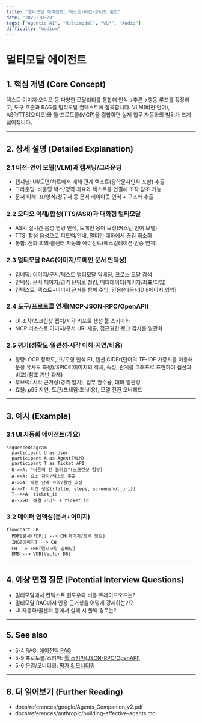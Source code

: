 ```yaml
---
title: "멀티모달 에이전트: 텍스트·비전·오디오 통합"
date: "2025-10-29"
tags: ["Agentic AI", "Multimodal", "VLM", "Audio"]
difficulty: "medium"
---
```


# 멀티모달 에이전트

## 1. 핵심 개념 (Core Concept)

텍스트·이미지·오디오 등 다양한 모달리티를 통합해 인식→추론→행동 루프를 확장하고, 도구 호출과 RAG를 멀티모달 컨텍스트에 접목합니다. VLM(비전·언어), ASR/TTS(오디오)와 툴·프로토콜(MCP)을 결합하면 실제 업무 자동화의 범위가 크게 넓어집니다.

---

## 2. 상세 설명 (Detailed Explanation)

### 2.1 비전-언어 모델(VLM)과 캡셔닝/그라운딩
- 캡셔닝: UI/도면/차트에서 개체·관계·텍스트(광학문자인식 포함) 추출
- 그라운딩: 바운딩 박스/영역·좌표와 텍스트를 연결해 조작·참조 가능
- 문서 이해: 표/양식/청구서 등 문서 레이아웃 인식 + 구조화 추출

### 2.2 오디오 이해/합성(TTS/ASR)과 대화형 멀티모달
- ASR: 실시간 음성 명령 인식, 도메인 용어 보정(커스텀 언어 모델)
- TTS: 합성 음성으로 피드백/안내, 멀티턴 대화에서 끊김 최소화
- 통합: 전화·회의·콜센터 자동화 에이전트(에스컬레이션·인증 연계)

### 2.3 멀티모달 RAG(이미지/도메인 문서 인덱싱)
- 임베딩: 이미지/문서/텍스트 멀티모달 임베딩, 크로스 모달 검색
- 인덱싱: 문서 페이지/영역 단위로 청킹, 메타데이터(페이지/좌표/타입)
- 컨텍스트: 텍스트+이미지 근거를 함께 주입, 인용은 [문서ID §페이지:영역]

### 2.4 도구/프로토콜 연계(MCP·JSON-RPC/OpenAPI)
- UI 조작/스크린샷 캡처/시각 리포트 생성 툴 스키마화
- MCP 리소스로 이미지/문서 URI 제공, 접근권한·로그 감사를 일관화

### 2.5 평가(정확도·일관성·시각 이해·지연/비용)
- 정량: OCR 정확도, 표/도형 인식 F1, 캡션 CIDEr(단어의 TF-IDF 가중치를 이용해 문장 유사도 측정)/SPICE(이미지의 객체, 속성, 관계를 그래프로 표현하여 캡션과 비교)(참조 기반 과제)
- 루브릭: 시각 근거성(영역 일치), 업무 완수율, 대화 일관성
- 효율: p95 지연, 토큰/프레임·초(비용), 모델 전환 오버헤드

---

## 3. 예시 (Example)

### 3.1 UI 자동화 에이전트(개요)
```mermaid
sequenceDiagram
  participant U as User
  participant A as Agent(VLM)
  participant T as Ticket API
  U->>A: "버튼이 안 눌려요"(스크린샷 첨부)
  A->>A: 요소 감지/텍스트 추출
  A->>A: 재현 단계 요약/원인 추정
  A->>T: 티켓 생성({title, steps, screenshot_uri})
  T-->>A: ticket_id
  A-->>U: 해결 가이드 + ticket_id
```

### 3.2 데이터 인덱싱(문서+이미지)
```mermaid
flowchart LR
  PDF[문서(PDF)] --> CH[페이지/영역 청킹]
  IMG[이미지] --> CH
  CH --> EMB[멀티모달 임베딩]
  EMB --> VDB[Vector DB]
```

---

## 4. 예상 면접 질문 (Potential Interview Questions)

- 멀티모달에서 컨텍스트 윈도우와 비용 트레이드오프는?
- 멀티모달 RAG에서 인용·근거성을 어떻게 강제하는가?
- UI 자동화/콜센터 등에서 실패 시 폴백 경로는?

---

## 5. See also

- 5-4 RAG: [에이전틱 RAG](../5-4-retrieval-augmented-generation-rag/advanced-agentic-rag.md)
- 5-9 프로토콜/스키마: [툴 스키마(JSON-RPC/OpenAPI)](../5-9-보안-and-프로토콜/tool-schemas-jsonrpc-openapi.md)
- 5-6 운영/모니터링: [평가 & 모니터링](../5-6-agentops-운영-and-자동화/evaluation-monitoring-ops.md)

---

## 6. 더 읽어보기 (Further Reading)

- docs/references/google/Agents_Companion_v2.pdf
- docs/references/anthropic/building-effective-agents.md
